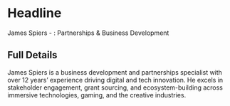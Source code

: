 # Headline

James Spiers - : Partnerships & Business Development

## Full Details

James Spiers is a business development and partnerships specialist with over 12 years’ experience driving digital and tech innovation. He excels in stakeholder engagement, grant sourcing, and ecosystem-building across immersive technologies, gaming, and the creative industries.